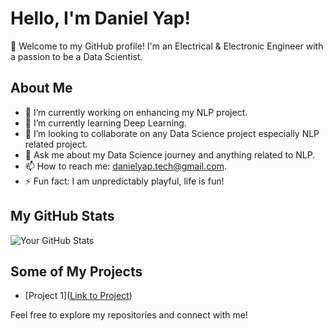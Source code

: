 # Hello, I'm Daniel Yap!

👋 Welcome to my GitHub profile! I'm an Electrical & Electronic Engineer with a passion to be a Data Scientist.

## About Me
- 🔭 I’m currently working on enhancing my NLP project.
- 🌱 I’m currently learning Deep Learning.
- 👯 I’m looking to collaborate on any Data Science project especially NLP related project.
- 💬 Ask me about my Data Science journey and anything related to NLP.
- 📫 How to reach me: danielyap.tech@gmail.com.
- ⚡ Fun fact: I am unpredictably playful, life is fun!

## My GitHub Stats
![Your GitHub Stats](https://github-readme-stats.vercel.app/api?username=danielyaptech&show_icons=true&hide_title=true&hide=prs&count_private=true&include_all_commits=true&line_height=20&theme=radical)

## Some of My Projects
- [Project 1]([Link to Project](https://github.com/danielyaptech/DS-Capstone-Project))

Feel free to explore my repositories and connect with me!

